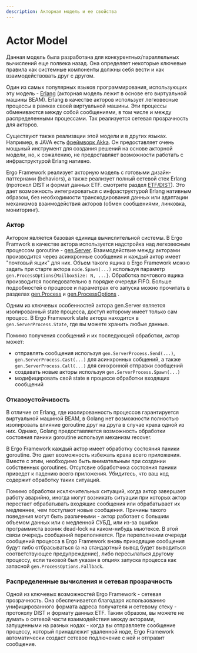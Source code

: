 ```yaml
---
description: Акторная модель и ее свойства
---
```


# Actor Model

Данная модель была разработана для конкурентных/параллельных вычислений еще полвека назад. Она определяет некоторые ключевые правила как системные компоненты должны себя вести и как взаимодействовать друг с другом.

Один из самых популярных языков программирования, использующих эту модель - [Erlang](https://erlang.org) (акторная модель лежит в основе его виртуальной машины BEAM). Erlang в качестве акторов использует легковесные процессы в рамках своей виртуальной машины. Эти процессы обмениваются между собой сообщениями, в том числе и между распределенными процессами. Так реализуется сетевая прозрачность для акторов.

Существуют также реализации этой модели и в других языках. Например, в JAVA есть [фреймворк Akka](https://akka.io). Он предоставляет очень мощьный инструмент для создания решений на основе акторной модели, но, к сожалению, не предоставляет возможности работать с инфраструктурой Erlang нативно.

Ergo Framework реализует акторную модель с готовыми дизайн-паттернами (behaviors), а также реализует полный сетевой стек Erlang (протокол DIST и формат данных ETF. смотрите раздел [ETF/DIST](distributed-nodes/etf-dist.md)). Это дает возможность интегрироваться с инфраструктурой Erlang нативным образом, без необходимости транскодирования данных или адаптации механизмов взаимодействия акторов (обмен сообщениями, линковка, мониторинг).

### Актор

Актором является базовая единица вычислительной системы. В Ergo Framwork в качестве актора используется надстройка над легковесным процессом goroutine - [gen.Server](../generic-behaviors/server/). Взаимодействие между акторами производится через асинхронные сообщения и каждый актор имеет "почтовый ящик" для них. Объем такого ящика в Ergo Framework можно задать при старте актора `node.Spawn(...)` используя параметр `gen.ProcessOptions{MailboxSize: N, ...}`. Обработка почтового ящика производится последовательно в порядке очереди FIFO. Больше подробностей о процессе и параметрах его запуска можно прочитать в разделах [gen.Process](process.md) и [gen.ProcessOptions](../advanced/process-options.md) .

Одним из ключевых особенностей актора gen.Server является изолированный state процесса, доступ которому имеет только сам процесс. В Ergo Framework state актора находится в `gen.ServerProcess.State`, где вы можете хранить любые данные.

Помимо получения сообщений и их последующей обработки, актор может:

* отправлять сообщения используя `gen.ServerProcess.Send(...)`, `gen.ServerProcess.Cast(...)` для асинхронных собщений, а также `gen.ServerProcess.Call(...)` для синхронной отправки сообщений
* создавать новые акторы используя `gen.ServerProcess.Spawn(...)`
* модифицировать свой state в процессе обработки входящих сообщений

### Отказоустойчивость

В отличие от Erlang, где изолированность процессов гарантируется виртуальной машиной BEAM, в Golang нет возможности полностью изолировать влияние goroutine друг на друга в случае краха одной из них. Однако, Golang предоставляется возможность обработки состояния паники goroutine используя механизм recover.

В Ergo Framework каждый актор имеет обработку состояния паники goroutine. Это дает возможность избежать краха всего приложения. Вместе с этим, необходимо быть внимательным при создании собственных goroutines. Отсутсвие обработчика состояния паники приведет к падению всего приложения. Убидитесь, что ваш код содержит обработку таких ситуаций.

Помимо обработки исключительных ситуаций, когда актор завершает работу аварийно, иногда могут возникать ситуации при которых актор перестает обрабатывать входящие сообщения или обрабатывает их медленнее, чем поступают новые сообщения. Причины такого поведения могут быть различными - актор работает с большим объемом данных или с медленной СУБД, или из-за ошибки программиста возник dead-lock на каком-нибудь мьютексе. В этой связи очередь сообщений переполняется. При переполнении очереди сообщений процесса в Ergo Framework вновь приходящие сообщения будут либо отбрасываться (а на стандартный вывод будет выводиться соответствующее предупреждение), либо пересылаться другому процессу, если таковой был указан в опциях запуска процесса как запасной `gen.ProcessOptions.Fallback`.

### Распределенные вычисления и сетевая прозрачность

Одной из ключевых возможностей Ergo Framework - сетевая прозрачность. Она обеспечивается благодаря использованию унифицированного формата адреса получателя и сетевому стеку - протоколу DIST и формату данных ETF. Таким образом, вы можете не думать о сетевой части взаимодействия между акторами, запущенными на разных нодах - когда вы отправляете сообщение процессу, который принадлежит удаленной ноде, Ergo Framework автоматически создаст сетевое подлючение с ней и отправит сообщение.&#x20;

